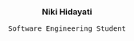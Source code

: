 <h3 align="center">Niki Hidayati</h3>

<p align="center"><samp>Software Engineering Student</samp></p>
